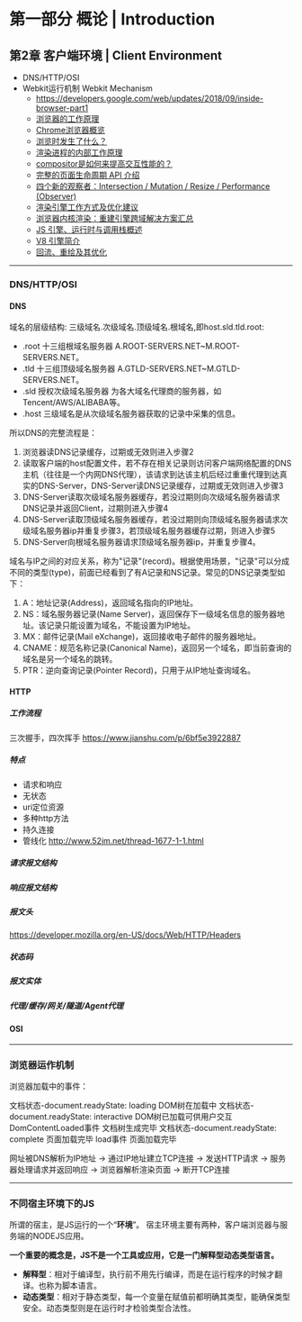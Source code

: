 # 第一部分 概论  |  Introduction

## 第2章 客户端环境   |   Client Environment

- DNS/HTTP/OSI
- Webkit运行机制 Webkit Mechanism
  - https://developers.google.com/web/updates/2018/09/inside-browser-part1
  - [浏览器的工作原理](https://www.html5rocks.com/zh/tutorials/internals/howbrowserswork/)
  - [Chrome浏览器概览](https://developers.google.com/web/updates/2018/09/inside-browser-part1)
  - [浏览时发生了什么？](https://developers.google.com/web/updates/2018/09/inside-browser-part2)
  - [渲染进程的内部工作原理](https://developers.google.com/web/updates/2018/09/inside-browser-part3)
  - [compositor是如何来提高交互性能的？](https://developers.google.com/web/updates/2018/09/inside-browser-part4)
  - [完整的页面生命周期 API 介绍](https://developers.google.com/web/updates/2018/07/page-lifecycle-api)
  - [四个新的观察者：Intersection / Mutation / Resize / Performance (Observer)](https://www.zeolearn.com/magazine/different-types-of-observers-supported-by-modern-browsers)
  - [渲染引擎工作方式及优化建议](https://blog.sessionstack.com/how-javascript-works-the-rendering-engine-and-tips-to-optimize-its-performance-7b95553baeda)
  - [浏览器内核渲染：重建引擎](https://juejin.im/post/5bbaa7da6fb9a05d3761aafe)[跨域解决方案汇总](https://www.jianshu.com/p/438183ddcea8)
  - [JS 引擎、运行时与调用栈概述](https://blog.sessionstack.com/how-does-javascript-actually-work-part-1-b0bacc073cf)
  - [V8 引擎简介](https://github.com/getify/You-Dont-Know-JS/blob/2nd-ed/types-grammar/apA.md)
  - [回流、重绘及其优化](https://segmentfault.com/a/1190000014474575#articleHeader0)

---



### DNS/HTTP/OSI

#### DNS
域名的层级结构: 三级域名.次级域名.顶级域名.根域名,即host.sld.tld.root:
 - .root 十三组根域名服务器 A.ROOT-SERVERS.NET~M.ROOT-SERVERS.NET。
 - .tld 十三组顶级域名服务器 A.GTLD-SERVERS.NET~M.GTLD-SERVERS.NET。
 - .sld 授权次级域名服务器 为各大域名代理商的服务器，如Tencent/AWS/ALIBABA等。
 - .host 三级域名是从次级域名服务器获取的记录中采集的信息。



所以DNS的完整流程是：
1. 浏览器读DNS记录缓存，过期或无效则进入步骤2
2. 读取客户端的host配置文件，若不存在相关记录则访问客户端网络配置的DNS主机（往往是一个内网DNS代理），该请求到达该主机后经过重重代理到达真实的DNS-Server，DNS-Server读DNS记录缓存，过期或无效则进入步骤3
3. DNS-Server读取次级域名服务器缓存，若没过期则向次级域名服务器请求DNS记录并返回Client，过期则进入步骤4
4. DNS-Server读取顶级域名服务器缓存，若没过期则向顶级域名服务器请求次级域名服务器ip并重复步骤3，若顶级域名服务器缓存过期，则进入步骤5
5. DNS-Server向根域名服务器请求顶级域名服务器ip，并重复步骤4。



域名与IP之间的对应关系，称为"记录"(record)。根据使用场景，"记录"可以分成不同的类型(type)，前面已经看到了有A记录和NS记录。常见的DNS记录类型如下：
1. A：地址记录(Address)，返回域名指向的IP地址。
2. NS：域名服务器记录(Name Server)，返回保存下一级域名信息的服务器地址。该记录只能设置为域名，不能设置为IP地址。
3. MX：邮件记录(Mail eXchange)，返回接收电子邮件的服务器地址。
4. CNAME：规范名称记录(Canonical Name)，返回另一个域名，即当前查询的域名是另一个域名的跳转。
5. PTR：逆向查询记录(Pointer Record)，只用于从IP地址查询域名。

#### HTTP
##### 工作流程
三次握手，四次挥手
https://www.jianshu.com/p/6bf5e3922887

##### 特点
 - 请求和响应
 - 无状态
 - uri定位资源
 - 多种http方法
 - 持久连接
 - 管线化
http://www.52im.net/thread-1677-1-1.html
##### 请求报文结构
##### 响应报文结构
##### 报文头

https://developer.mozilla.org/en-US/docs/Web/HTTP/Headers

##### 状态码
##### 报文实体
##### 代理/缓存/网关/隧道/Agent代理



#### OSI



---




### 浏览器运作机制
浏览器加载中的事件：

文档状态-document.readyState: loading DOM树在加载中
文档状态-document.readyState: interactive DOM树已加载可供用户交互
DomContentLoaded事件 文档树生成完毕
文档状态-document.readyState: complete 页面加载完毕
load事件 页面加载完毕


网址被DNS解析为IP地址 -> 通过IP地址建立TCP连接 -> 发送HTTP请求 -> 服务器处理请求并返回响应 ->  浏览器解析渲染页面 -> 断开TCP连接

---



### 不同宿主环境下的JS

所谓的宿主，是JS运行的一个“**环境**”。
宿主环境主要有两种，客户端浏览器与服务端的NODEJS应用。

**一个重要的概念是，JS不是一个工具或应用，它是一门解释型动态类型语言。**

- **解释型**：相对于编译型，执行前不用先行编译，而是在运行程序的时候才翻译。也称为脚本语言。
- **动态类型**：相对于静态类型，每一个变量在赋值前都明确其类型，能确保类型安全。动态类型则是在运行时才检验类型合法性。